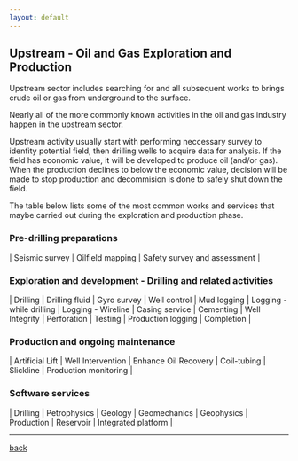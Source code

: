 ```yaml
---
layout: default
---
```


## Upstream - Oil and Gas Exploration and Production

Upstream sector includes searching for and all subsequent works to brings crude oil or gas from underground to the surface.

Nearly all of the more commonly known activities in the oil and gas industry happen in the upstream sector. 

Upstream activity usually start with performing neccessary survey to idenfity potential field, then drilling wells to acquire data for analysis. If the field has economic value, it will be developed to produce oil (and/or gas). When the production declines to below the economic value, decision will be made to stop production and decommision is done to safely shut down the field.

The table below lists some of the most common works and services that maybe carried out during the exploration and production phase.

### Pre-drilling preparations 
| Seismic survey | Oilfield mapping | Safety survey and assessment |
### Exploration and development - Drilling and related activities
| Drilling | Drilling fluid | Gyro survey | Well control
| Mud logging | Logging - while drilling | Logging - Wireline
| Casing service | Cementing | Well Integrity | Perforation
| Testing | Production logging | Completion |
### Production and ongoing maintenance
| Artificial Lift | Well Intervention | Enhance Oil Recovery
| Coil-tubing | Slickline | Production monitoring |
### Software services
| Drilling | Petrophysics | Geology | Geomechanics 
| Geophysics | Production | Reservoir | Integrated platform |

* * *

[back](./)
